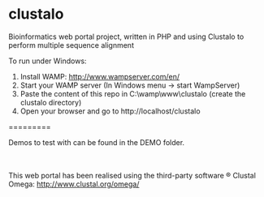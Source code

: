 clustalo
========

Bioinformatics web portal project, written in PHP and using Clustalo to perform multiple sequence alignment <br/>


To run under Windows:<br/>
1. Install WAMP: http://www.wampserver.com/en/<br/>
2. Start your WAMP server (In Windows menu -> start WampServer)<br/>
3. Paste the content of this repo in C:\wamp\www\clustalo (create the clustalo directory)<br/>
4. Open your browser and go to http://localhost/clustalo 

=========

Demos to test with can be found in the DEMO folder.

<br/><br/>
This web portal has been realised using the third-party software &reg; Clustal Omega: http://www.clustal.org/omega/
